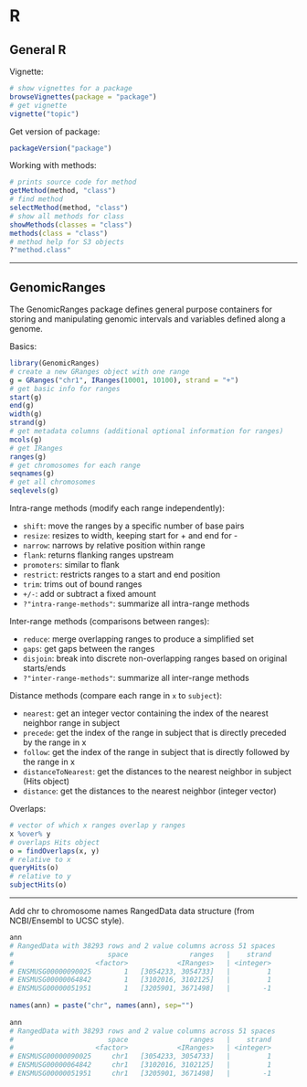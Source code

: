 # R

## General R

Vignette:
```r
# show vignettes for a package
browseVignettes(package = "package")
# get vignette
vignette("topic")
```

Get version of package:
```r
packageVersion("package")
```

Working with methods:
```r
# prints source code for method
getMethod(method, "class")
# find method
selectMethod(method, "class")
# show all methods for class
showMethods(classes = "class")
methods(class = "class")
# method help for S3 objects
?"method.class"
```

***

## GenomicRanges

The GenomicRanges package defines general purpose containers for storing and manipulating genomic intervals and variables defined along a genome.

Basics:
```r
library(GenomicRanges)
# create a new GRanges object with one range
g = GRanges("chr1", IRanges(10001, 10100), strand = "+")
# get basic info for ranges
start(g)
end(g)
width(g)
strand(g)
# get metadata columns (additional optional information for ranges)
mcols(g)
# get IRanges
ranges(g)
# get chromosomes for each range
seqnames(g)
# get all chromosomes
seqlevels(g)
```

Intra-range methods (modify each range independently):
* `shift`:	move the ranges by a specific number of base pairs
* `resize`:	resizes to width, keeping start for + and end for -
* `narrow`:	narrows by relative position within range
* `flank`:	returns flanking ranges upstream
* `promoters`:	similar to flank
* `restrict`:	restricts ranges to a start and end position
* `trim`:	trims out of bound ranges
* `+/-`:	add or subtract a fixed amount
* `?"intra-range-methods"`: summarize all intra-range methods

Inter-range methods (comparisons between ranges):
* `reduce`:	merge overlapping ranges to produce a simplified set
* `gaps`:	get gaps between the ranges
* `disjoin`:	break into discrete non-overlapping ranges based on original starts/ends
* `?"inter-range-methods"`: summarize all inter-range methods

Distance methods (compare each range in `x` to `subject`):
* `nearest`:	get an integer vector containing the index of the nearest neighbor range in subject
* `precede`:	get the index of the range in subject that is directly preceded by the range in x
* `follow`:	get the index of the range in subject that is directly followed by the range in x
* `distanceToNearest`:	get the distances to the nearest neighbor in subject (Hits object)
* `distance`: get the distances to the nearest neighbor (integer vector)

Overlaps:
```r
# vector of which x ranges overlap y ranges
x %over% y
# overlaps Hits object
o = findOverlaps(x, y)
# relative to x
queryHits(o)
# relative to y
subjectHits(o)
```

***

Add chr to chromosome names RangedData data structure (from NCBI/Ensembl to UCSC style).
```r
ann
# RangedData with 38293 rows and 2 value columns across 51 spaces
#                       space               ranges   |    strand
#                    <factor>            <IRanges>   | <integer>
# ENSMUSG00000090025        1   [3054233, 3054733]   |         1
# ENSMUSG00000064842        1   [3102016, 3102125]   |         1
# ENSMUSG00000051951        1   [3205901, 3671498]   |        -1
 
names(ann) = paste("chr", names(ann), sep="")
 
ann
# RangedData with 38293 rows and 2 value columns across 51 spaces
#                       space               ranges   |    strand
#                    <factor>            <IRanges>   | <integer>
# ENSMUSG00000090025     chr1   [3054233, 3054733]   |         1
# ENSMUSG00000064842     chr1   [3102016, 3102125]   |         1
# ENSMUSG00000051951     chr1   [3205901, 3671498]   |        -1
```
